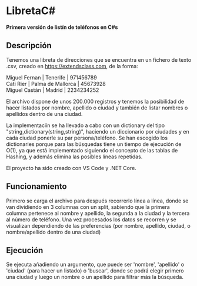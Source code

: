 # LibretaC#
__Primera versión de listín de teléfonos en C#s__   

## Descripción
Tenemos una libreta de direcciones que se encuentra en un fichero de texto .csv, creado en https://extendsclass.com, de la forma:   
   
Miguel Fernan | Tenerife | 971456789   
Cati Rier | Palma de Mallorca | 45673928   
Miguel Castán | Madrid | 2234234252   
   
El archivo dispone de unos 200.000 registros y tenemos la posibilidad de hacer listados por nombre, apellido o ciudad y también de listar nombres o apellidos dentro de una ciudad.    
   
La implementaciín se ha llevado a cabo con un dictionary del tipo "string,dictionary(string,string)", haciendo un diccionario por ciudades y en cada ciudad ponerle su par persona/teléfono. Se han escogido los dictionaries porque para las búsquedas tiene un tiempo de ejecución de O(1), ya que está implementado siguiendo el concepto de las tablas de Hashing, y además elimina las posibles líneas repetidas.   
   
El proyecto ha sido creado con VS Code y .NET Core.   
   
## Funcionamiento
Primero se carga el archivo para después recorrerlo línea a línea, donde se van dividiendo en 3 columnas con un split, sabiendo que la primera columna pertenece al nombre y apellido, la segunda a la ciudad y la tercera al número de teléfono. Una vez procesados los datos se recorren y se visualizan dependiendo de las preferencias (por nombre, apellido, ciudad, o nombre/apellido dentro de una ciudad)   
   
## Ejecución
Se ejecuta añadiendo un argumento, que puede ser 'nombre', 'apellido' o 'ciudad' (para hacer un listado) o 'buscar', donde se podrá elegir primero una ciudad y luego un nombre o un apellido para filtrar más la búsqueda.   


